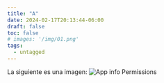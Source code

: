 ```yaml
---
title: "A"
date: 2024-02-17T20:13:44-06:00
draft: false
toc: false
# images: '/img/01.png'
tags:
  - untagged
---
```


La siguiente es una imagen: 
![App info Permissions](/img/01.png)